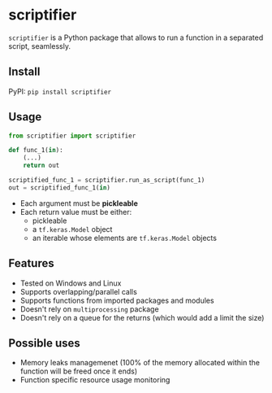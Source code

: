 # scriptifier
`scriptifier` is a Python package that allows to run a function in a separated script, seamlessly. 

## Install
PyPI: `pip install scriptifier`<br/>

## Usage
```python
from scriptifier import scriptifier

def func_1(in):
    (...)
    return out

scriptified_func_1 = scriptifier.run_as_script(func_1)
out = scriptified_func_1(in)
```

- Each argument must be **pickleable**<br/>
- Each return value must be either:
  - pickleable
  - a `tf.keras.Model` object
  - an iterable whose elements are `tf.keras.Model` objects

## Features
- Tested on Windows and Linux
- Supports overlapping/parallel calls<br/>
- Supports functions from imported packages and modules<br/>
- Doesn't rely on `multiprocessing` package<br/>
- Doesn't rely on a queue for the returns (which would add a limit the size)<br/>


## Possible uses
- Memory leaks managemenet (100% of the memory allocated within the function will be freed once it ends)<br/>
- Function specific resource usage monitoring<br/>

